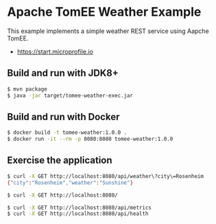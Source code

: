 # Apache TomEE Weather Example

This example implements a simple weather REST service using Aapche TomEE.

- https://start.microprofile.io

## Build and run with JDK8+

```bash
$ mvn package
$ java -jar target/tomee-weather-exec.jar
```

## Build and run with Docker

```bash
$ docker build -t tomee-weather:1.0.0 .
$ docker run -it --rm -p 8080:8080 tomee-weather:1.0.0
```

## Exercise the application

```bash
$ curl -X GET http://localhost:8080/api/weather\?city\=Rosenheim                                                          ─╯
{"city":"Rosenheim","weather":"Sunshine"}

$ curl -X GET http://localhost:8080/

$ curl -X GET http://localhost:8080/api/metrics
$ curl -X GET http://localhost:8080/api/health
```
